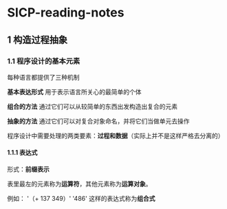 # SICP-reading-notes

## 1 构造过程抽象
### 1.1 程序设计的基本元素

每种语言都提供了三种机制

**基本表达形式** 用于表示语言所关心的最简单的个体

**组合的方法** 通过它们可以从较简单的东西出发构造出复合的元素

**抽象的方法** 通过它们可以对复合对象命名，并将它们当做单元去操作

程序设计中需要处理的两类要素：**过程和数据**（实际上并不是这样严格去分离的）

#### 1.1.1 表达式
形式：**前缀表示**

表里最左的元素称为**运算符**，其他元素称为**运算对象**。

例如：
'（+ 137 349）'
'486'
这样的表达式称为**组合式**
